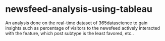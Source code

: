 # newsfeed-analysis-using-tableau
An analysis done on the real-time dataset of 365datascience to gain insights such as percentage of visitors to the newsfeed actively interacted with the feature, which post subtype is the least favored, etc..
